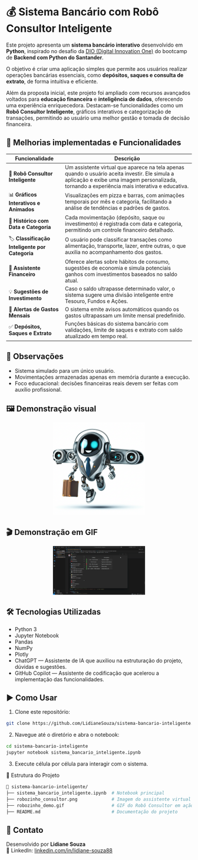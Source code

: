 # 💰 Sistema Bancário com Robô Consultor Inteligente

Este projeto apresenta um **sistema bancário interativo** desenvolvido em **Python**, inspirado no desafio da [DIO (Digital Innovation One)](https://www.dio.me/) do bootcamp de **Backend com Python do Santander**. 

O objetivo é criar uma aplicação simples que permite aos usuários realizar operações bancárias essenciais, como **depósitos, saques e consulta de extrato**, de forma intuitiva e eficiente.  

Além da proposta inicial, este projeto foi ampliado com recursos avançados voltados para **educação financeira** e **inteligência de dados**, oferecendo uma experiência enriquecedora. Destacam-se funcionalidades como um **Robô Consultor Inteligente**, gráficos interativos e categorização de transações, permitindo ao usuário uma melhor gestão e tomada de decisão financeira.  

## 🚀 Melhorias implementadas e Funcionalidades

| Funcionalidade                      | Descrição |
|------------------------------------|-----------|
| 🤖 **Robô Consultor Inteligente**  | Um assistente virtual que aparece na tela apenas quando o usuário aceita investir. Ele simula a aplicação e exibe uma imagem personalizada, tornando a experiência mais interativa e educativa. |
| 📊 **Gráficos Interativos e Animados** | Visualizações em pizza e barras, com animações temporais por mês e categoria, facilitando a análise de tendências e padrões de gastos. |
| 📅 **Histórico com Data e Categoria** | Cada movimentação (depósito, saque ou investimento) é registrada com data e categoria, permitindo um controle financeiro detalhado. |
| 🏷️ **Classificação Inteligente por Categoria** | O usuário pode classificar transações como alimentação, transporte, lazer, entre outras, o que auxilia no acompanhamento dos gastos. |
| 🧠 **Assistente Financeiro** | Oferece alertas sobre hábitos de consumo, sugestões de economia e simula potenciais ganhos com investimentos baseados no saldo atual. |
| 💡 **Sugestões de Investimento** | Caso o saldo ultrapasse determinado valor, o sistema sugere uma divisão inteligente entre Tesouro, Fundos e Ações. |
| 🚨 **Alertas de Gastos Mensais** | O sistema emite avisos automáticos quando os gastos ultrapassam um limite mensal predefinido. |
| ✅ **Depósitos, Saques e Extrato** | Funções básicas do sistema bancário com validações, limite de saques e extrato com saldo atualizado em tempo real. |


## 📌 Observações
- Sistema simulado para um único usuário.
- Movimentações armazenadas apenas em memória durante a execução.
- Foco educacional: decisões financeiras reais devem ser feitas com auxílio profissional.

## 🖼️ Demonstração visual

<p align="center">
  <img src="robozinho_consultor.png" alt="Robô Consultor Inteligente" width="250" />
</p>

## 🎬 Demonstração em GIF

<p align="center">
  <img src="robozinho_demo.gif" alt="Demonstração do Robô Consultor" width="250" />
</p>

## 🛠️ Tecnologias Utilizadas

- Python 3
- Jupyter Notebook
- Pandas
- NumPy
- Plotly
- ChatGPT — Assistente de IA que auxiliou na estruturação do projeto, dúvidas e sugestões.
- GitHub Copilot — Assistente de codificação que acelerou a implementação das funcionalidades.

## ▶️ Como Usar

1. Clone este repositório:

```bash
git clone https://github.com/LidianeSouza/sistema-bancario-inteligente.git
```

2. Navegue até o diretório e abra o notebook:

```bash
cd sistema-bancario-inteligente
jupyter notebook sistema_bancario_inteligente.ipynb
```

3. Execute célula por célula para interagir com o sistema.


📂 Estrutura do Projeto

```bash
📁 sistema-bancario-inteligente/
├── sistema_bancario_inteligente.ipynb  # Notebook principal
├── robozinho_consultor.png             # Imagem do assistente virtual
├── robozinho_demo.gif                  # GIF do Robô Consultor em ação
├── README.md                           # Documentação do projeto
```

## 📧 Contato

Desenvolvido por **Lidiane Souza**  
🔗 LinkedIn: [linkedin.com/in/lidiane-souza88](https://linkedin.com/in/lidiane-souza88)


